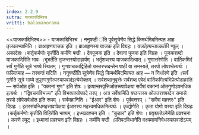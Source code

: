 ```yaml
---
index: 2.2.9
sutra: याजकादिभिश्च
vritti: balamanorama
---
```


<<याजकादिभिश्च>> - याजकादिभिश्च । ननुषष्ठी ॑ति पूर्वसूत्रेणैव सिद्धे किमर्थमिदमित्यत आह तृजकाभ्यामिति । ब्राआहृणयाजक इति । ब्राआहृणस्य याजक इति विग्रहः । यजतेण्र्यन्तात्कर्तरि ण्वुल् । अकादेशः ।कर्तृकर्मणोः कृती॑ति कर्मणि षष्ठी । देवपूजक इति । देवानां पूजक इति विग्रहः । पूजकशब्दो याजकादिरिति भावः ।भूभर्ते॑ति तृजन्तस्योदाहार्यम् । भर्तृशब्दस्य याजकादित्वात् । गुणात्तरेणेति । वार्तिकमिदं सर्वं गुणे॑ति सूत्रे भाष्ये स्थितम्  । गुणवाचकाद्विहितो यस्तरप्तदन्तेन षष्ठी वा समस्यते, तरपो लोपश्चेत्यर्थः । फलितमाह — तरबन्तं यदिति । ननुषष्ठी॑ति सूत्रेणैव सिद्धे किमर्थमिदमित्यत आह — न निर्धारणे इति ।सर्वं गुणे॑ति सूत्रे भाष्ये तुपूरणगुणेत्यस्यापवाद॑इत्येवोक्तम् । सर्वशब्दानुवृत्तेः सर्वंशब्द एवेदं वार्तिकमित्यभिप्रेत्योदाहरति — सर्वओत इति । "वकानां गुण" इति शेषः । द्रव्यान्तरवृत्तिओतरूपापेक्षया सर्वेषां वकानां ओतगुणोऽयमधिक इत्यर्थः । "द्विवचनविभज्य" इति विभक्तव्योपपदे तरप् । अत्र सर्वेषामिति षष्ठन्तस्य ओततरशपब्देन समासे तरपो लोपेसर्वओत इति रूपम् । सर्वमहानिति । "ईआर" इति शेषः । पूर्ववत्तरप् । "सर्वेषां महत्तरः" इति विग्रहः । इतरसंबन्धिमहत्तावापेक्षया ईआरस्य महत्त्वमधिकमित्यर्थः । कृद्योगेति । कृता योगो यस्या इति विग्रहः ।कर्तृकर्मणोः कृतीति विहिते॑ति भाष्यम् । इध्मप्रव्रश्चन इति । "कुठार" इति शेषः । प्रवृश्च्यतेऽनेनेति प्रव्रश्चनः॑ । करणे ल्युट् । इध्मानां प्रव्रश्चन इति विग्रहः । कर्मणि षष्ठी ।प्रतिपदविधाने॑ति वक्ष्यमाणनिषेधस्यापवादोऽयम् ।